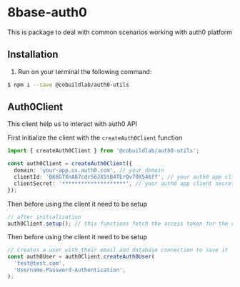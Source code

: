 # 8base-auth0

This is package to deal with common scenarios working with auth0 platform

## Installation

1. Run on your terminal the following command:

```sh
$ npm i --save @cobuildlab/auth0-utils
```

## Auth0Client

This client help us to interact with auth0 API

First initialize the client with the `createAuth0Client` function

```ts
import { createAuth0Client } from '@cobuildlab/auth0-utils';

const auth0Client = createAuth0Client({
  domain: 'your-app.us.auth0.com', // your domain
  clientId: 'BK6GTXnA87cdr56JXStB4TErQv70X546ff', // your auth0 app client id
  clientSecret: '********************', // your auth0 app client secret
});
```

Then before using the client it need to be setup

```ts
// after initialization
auth0Client.setup(); // this functions fetch the access token for the client to make requests.
```

Then before using the client it need to be setup

```ts
// Creates a user with their email and database connection to save it
const auth0User = auth0Client.createAuth0User(
  'test@test.com',
  'Username-Password-Authentication',
);
```
